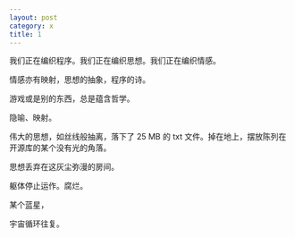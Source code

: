 ```yaml
---
layout: post
category: x
title: 1
---
```


我们正在编织程序。我们正在编织思想。我们正在编织情感。

情感亦有映射，思想的抽象，程序的诗。

游戏或是别的东西，总是蕴含哲学。

隐喻、映射。

伟大的思想，如丝线般抽离，落下了 25 MB 的 txt 文件。掉在地上，摆放陈列在开源库的某个没有光的角落。

思想丢弃在这灰尘弥漫的房间。

躯体停止运作。腐烂。

某个蓝星，

宇宙循环往复。


